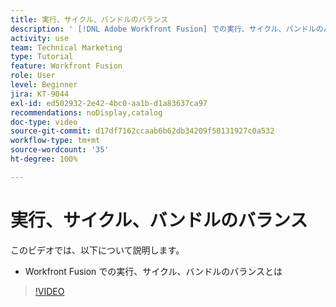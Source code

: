 ```yaml
---
title: 実行、サイクル、バンドルのバランス
description: ' [!DNL Adobe Workfront Fusion] での実行、サイクル、バンドルのバランスを説明します。'
activity: use
team: Technical Marketing
type: Tutorial
feature: Workfront Fusion
role: User
level: Beginner
jira: KT-9044
exl-id: ed502932-2e42-4bc0-aa1b-d1a83637ca97
recommendations: noDisplay,catalog
doc-type: video
source-git-commit: d17df7162ccaab6b62db34209f50131927c0a532
workflow-type: tm+mt
source-wordcount: '35'
ht-degree: 100%

---
```


# 実行、サイクル、バンドルのバランス

このビデオでは、以下について説明します。

* Workfront Fusion での実行、サイクル、バンドルのバランスとは

>[!VIDEO](https://video.tv.adobe.com/v/335285/?quality=12&learn=on&enablevpops)
